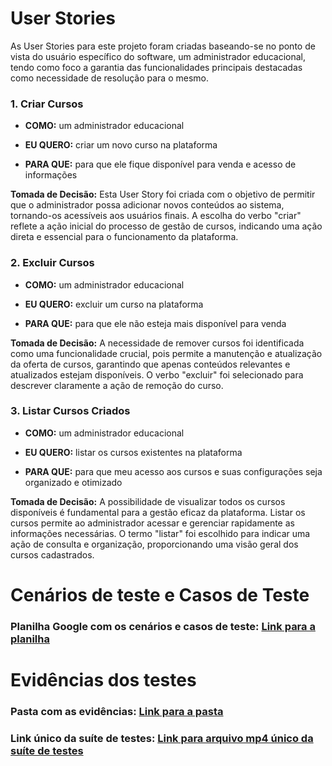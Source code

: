 
# User Stories

As User Stories para este projeto foram criadas baseando-se no ponto de vista do usuário específico do software, um administrador educacional, tendo como foco a garantia das funcionalidades principais destacadas como necessidade de resolução para o mesmo.

### **1. Criar Cursos**

- **COMO:** um administrador educacional

- **EU QUERO:** criar um novo curso na plataforma

- **PARA QUE:** para que ele fique disponível para venda e acesso de informações

**Tomada de Decisão:** Esta User Story foi criada com o objetivo de permitir que o administrador possa adicionar novos conteúdos ao sistema, tornando-os acessíveis aos usuários finais. A escolha do verbo "criar" reflete a ação inicial do processo de gestão de cursos, indicando uma ação direta e essencial para o funcionamento da plataforma.


### **2. Excluir Cursos**

- **COMO:** um administrador educacional

- **EU QUERO:** excluir um curso na plataforma

- **PARA QUE:** para que ele não esteja mais disponível para venda

**Tomada de Decisão:** A necessidade de remover cursos foi identificada como uma funcionalidade crucial, pois permite a manutenção e atualização da oferta de cursos, garantindo que apenas conteúdos relevantes e atualizados estejam disponíveis. O verbo "excluir" foi selecionado para descrever claramente a ação de remoção do curso.

### **3. Listar Cursos Criados**

- **COMO:** um administrador educacional

- **EU QUERO:** listar os cursos existentes na plataforma

- **PARA QUE:** para que meu acesso aos cursos e suas configurações seja organizado e otimizado

**Tomada de Decisão:** A possibilidade de visualizar todos os cursos disponíveis é fundamental para a gestão eficaz da plataforma. Listar os cursos permite ao administrador acessar e gerenciar rapidamente as informações necessárias. O termo "listar" foi escolhido para indicar uma ação de consulta e organização, proporcionando uma visão geral dos cursos cadastrados.

# Cenários de teste e Casos de Teste

### **Planilha Google com os cenários e casos de teste:** [Link para a planilha](https://docs.google.com/spreadsheets/d/1OMh9pBntRuKGTkF2Chn3zxrSqpFCt-aP1bTPBxV7xg0/edit?usp=sharing)

# Evidências dos testes

### **Pasta com as evidências:** [Link para a pasta](https://drive.google.com/drive/folders/1nI_QQ8fpIe82Rb7MIe-KtkI1YbGX7tz4?usp=drive_link)

### **Link único da suíte de testes:** [Link para arquivo mp4 único da suíte de testes](https://drive.google.com/file/d/1M0_VUTHBp9EbzFNFRLkPNCdq9eCDjPXU/view?usp=drive_link)
